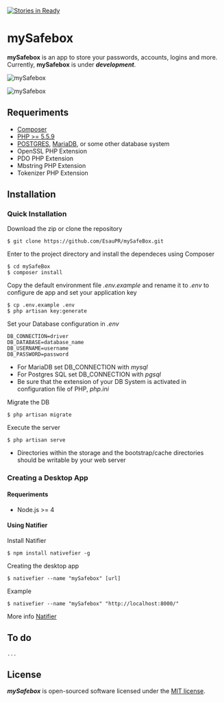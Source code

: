 [![Stories in Ready](https://badge.waffle.io/EsauPR/mySafeBox.png?label=ready&title=Ready)](https://waffle.io/EsauPR/mySafeBox)
# mySafebox

**mySafebox** is an app to store your passwords, accounts, logins and more.
Currently, **mySafebox** is under ***development***.

![mySafebox](http://esaupr.github.io/img/mySafebox2.png)

![mySafebox](http://esaupr.github.io/img/mySafebox1.png)

## Requeriments
- [Composer](https://getcomposer.org/)
- [PHP >= 5.5.9](http://php.net/)
- [POSTGRES](http://www.postgresql.org.es/), [MariaDB](https://mariadb.org/), or some other database system
- OpenSSL PHP Extension
- PDO PHP Extension
- Mbstring PHP Extension
- Tokenizer PHP Extension

## Installation

### Quick Installation

Download the zip or clone the repository

	$ git clone https://github.com/EsauPR/mySafeBox.git

Enter to the project directory and install the dependeces using Composer

	$ cd mySafeBox
	$ composer install

Copy the default environment file *.env.example* and rename it to *.env* to configure de app and set your application key

	$ cp .env.example .env
	$ php artisan key:generate

Set your Database configuration in *.env*

	DB_CONNECTION=driver
	DB_DATABASE=database_name
	DB_USERNAME=username
	DB_PASSWORD=password

- For MariaDB set DB_CONNECTION with *mysql*
- For Postgres SQL set DB_CONNECTION with *pgsql*
- Be sure that the extension of your DB System is activated in configuration file of PHP, *php.ini*

Migrate the DB

	$ php artisan migrate

Execute the server

	$ php artisan serve

- Directories within the storage and the bootstrap/cache directories should be writable by your web server

### Creating a Desktop App
#### Requeriments
- Node.js >= 4

#### Using Natifier

Install Natifier

	$ npm install nativefier -g

Creating the desktop app

	$ nativefier --name "mySafebox" [url]

Example

	$ nativefier --name "mySafebox" "http://localhost:8000/"

More info [Natifier](https://github.com/jiahaog/nativefier)


## To do
    ...

## License

***mySafebox*** is open-sourced software licensed under the [MIT license](http://opensource.org/licenses/MIT).
